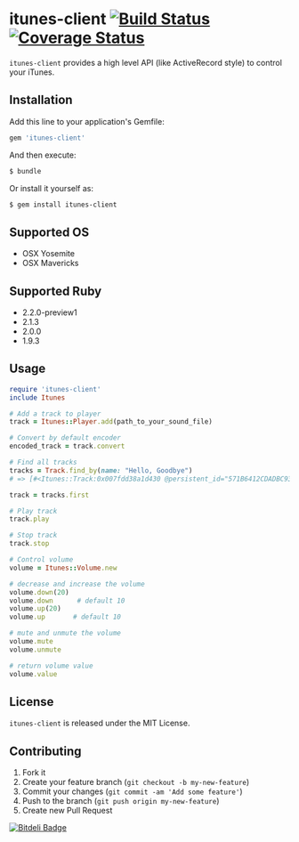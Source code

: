 # itunes-client [![Build Status](https://travis-ci.org/katsuma/itunes-client.png?branch=master)](https://travis-ci.org/katsuma/itunes-client) [![Coverage Status](https://coveralls.io/repos/katsuma/itunes-client/badge.png)](https://coveralls.io/r/katsuma/itunes-client)

`itunes-client` provides a high level API (like ActiveRecord style) to control your iTunes.


## Installation

Add this line to your application's Gemfile:

```sh
gem 'itunes-client'
```

And then execute:

```sh
$ bundle
```

Or install it yourself as:

```sh
$ gem install itunes-client
```

## Supported OS
- OSX Yosemite
- OSX Mavericks


## Supported Ruby
- 2.2.0-preview1
- 2.1.3
- 2.0.0
- 1.9.3

## Usage

```ruby
require 'itunes-client'
include Itunes

# Add a track to player
track = Itunes::Player.add(path_to_your_sound_file)

# Convert by default encoder
encoded_track = track.convert

# Find all tracks
tracks = Track.find_by(name: "Hello, Goodbye")
# => [#<Itunes::Track:0x007fdd38a1d430 @persistent_id="571B6412CDADBC93", @name="Hello, Goodbye", @album="1", @artist="The Beatles", @track_count="27", @track_number="19">]

track = tracks.first

# Play track
track.play

# Stop track
track.stop

# Control volume
volume = Itunes::Volume.new

# decrease and increase the volume
volume.down(20)
volume.down      # default 10
volume.up(20)
volume.up       # default 10

# mute and unmute the volume
volume.mute
volume.unmute

# return volume value
volume.value
```

## License
`itunes-client` is released under the MIT License.


## Contributing

1. Fork it
2. Create your feature branch (`git checkout -b my-new-feature`)
3. Commit your changes (`git commit -am 'Add some feature'`)
4. Push to the branch (`git push origin my-new-feature`)
5. Create new Pull Request


[![Bitdeli Badge](https://d2weczhvl823v0.cloudfront.net/katsuma/itunes-client/trend.png)](https://bitdeli.com/free "Bitdeli Badge")
